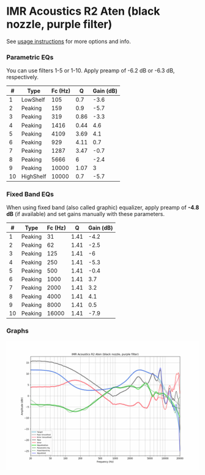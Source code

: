 # IMR Acoustics R2 Aten (black nozzle, purple filter)
See [usage instructions](https://github.com/jaakkopasanen/AutoEq#usage) for more options and info.

### Parametric EQs
You can use filters 1-5 or 1-10. Apply preamp of -6.2 dB or -6.3 dB, respectively.

|   # | Type      |   Fc (Hz) |    Q |   Gain (dB) |
|-----|-----------|-----------|------|-------------|
|   1 | LowShelf  |       105 | 0.7  |        -3.6 |
|   2 | Peaking   |       159 | 0.9  |        -5.7 |
|   3 | Peaking   |       319 | 0.86 |        -3.3 |
|   4 | Peaking   |      1416 | 0.44 |         4.6 |
|   5 | Peaking   |      4109 | 3.69 |         4.1 |
|   6 | Peaking   |       929 | 4.11 |         0.7 |
|   7 | Peaking   |      1287 | 3.47 |        -0.7 |
|   8 | Peaking   |      5666 | 6    |        -2.4 |
|   9 | Peaking   |     10000 | 1.07 |         3   |
|  10 | HighShelf |     10000 | 0.7  |        -5.7 |

### Fixed Band EQs
When using fixed band (also called graphic) equalizer, apply preamp of **-4.8 dB** (if available) and set gains manually with these parameters.

|   # | Type    |   Fc (Hz) |    Q |   Gain (dB) |
|-----|---------|-----------|------|-------------|
|   1 | Peaking |        31 | 1.41 |        -4.2 |
|   2 | Peaking |        62 | 1.41 |        -2.5 |
|   3 | Peaking |       125 | 1.41 |        -6   |
|   4 | Peaking |       250 | 1.41 |        -5.3 |
|   5 | Peaking |       500 | 1.41 |        -0.4 |
|   6 | Peaking |      1000 | 1.41 |         3.7 |
|   7 | Peaking |      2000 | 1.41 |         3.2 |
|   8 | Peaking |      4000 | 1.41 |         4.1 |
|   9 | Peaking |      8000 | 1.41 |         0.5 |
|  10 | Peaking |     16000 | 1.41 |        -7.9 |

### Graphs
![](./IMR%20Acoustics%20R2%20Aten%20(black%20nozzle,%20purple%20filter).png)
